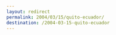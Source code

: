 ```yaml
---
layout: redirect
permalink: 2004/03/15/quito-ecuador/
destination: /2004-03-15-quito-ecuador
---
```


